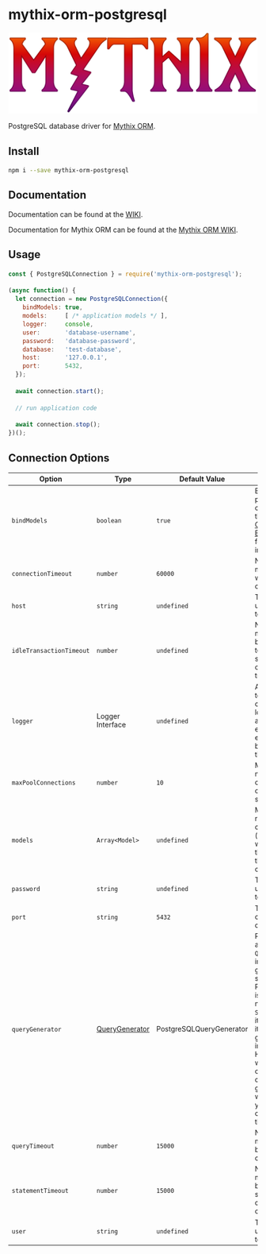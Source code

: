 # mythix-orm-postgresql

![Mythix](docs/mythix-logo-colored.png)

PostgreSQL database driver for [Mythix ORM](https://www.npmjs.com/package/mythix-orm).

## Install

```bash
npm i --save mythix-orm-postgresql
```

## Documentation

Documentation can be found at the [WIKI](https://github.com/th317erd/mythix-orm-postgresql/wiki).

Documentation for Mythix ORM can be found at the [Mythix ORM WIKI](https://github.com/th317erd/mythix-orm/wiki).

## Usage

```javascript
const { PostgreSQLConnection } = require('mythix-orm-postgresql');

(async function() {
  let connection = new PostgreSQLConnection({
    bindModels: true,
    models:     [ /* application models */ ],
    logger:     console,
    user:       'database-username',
    password:   'database-password',
    database:   'test-database',
    host:       '127.0.0.1',
    port:       5432,
  });

  await connection.start();

  // run application code

  await connection.stop();
})();
```

## Connection Options

| Option | Type | Default Value | Description |
| ------ | ---- | ------------- | ----------- |
| `bindModels` | `boolean` | `true` | Bind the models provided to this connection (see the Mythix ORM [Connection Binding](https://github.com/th317erd/mythix-orm/wiki/ConnectionBinding) article for more information). |
| `connectionTimeout` | `number` | `60000` | Number of milliseconds to wait for connection. |
| `host` | `string` | `undefined` | The domain/host used to connect to the database. |
| `idleTransactionTimeout` | `number` | `undefined` | Number of milliseconds before terminating any session with an open idle transaction. |
| `logger` | Logger Interface | `undefined` | Assign a logger to the connection. If a logger is assigned, then every query (and every error) will be logged using this logger. |
| `maxPoolConnections` | `number` | `10` | Maximum number of clients the connection pool should contain. |
| `models` | `Array<Model>` | `undefined` | Models to register with the connection (these models will be bound to the connection if the `boundModels` option is `true`).
| `password` | `string` | `undefined` | The password used to connect to the database. |
| `port` | `string` | `5432` | The port used to connect to the database. |
| `queryGenerator` | [QueryGenerator](https://github.com/th317erd/mythix-orm/wiki/QueryGeneratorBase) | <see>PostgreSQLQueryGenerator</see> | Provide an alternate `QueryGenerator` interface for generating SQL statements for PostgreSQL. This is not usually needed, as the `SQLiteConnection` itself will provide its own generator interface. However, if you want to customize the default query generator, or want to provide your own, you can do so using this option. |
| `queryTimeout` | `number` | `15000` | Number of milliseconds before a query call will timeout. |
| `statementTimeout` | `number` | `15000` | Number of milliseconds before a statement in query will time out. |
| `user` | `string` | `undefined` | The username used to connect to the database. |